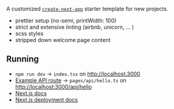 A customized [`create-next-app`](https://github.com/vercel/next.js/tree/canary/packages/create-next-app) starter template for new projects.

- prettier setup (no-semi, printWidth: 100)
- strict and extensive linting (airbnb, unicorn, ... )
- scss styles
- stripped down welcome page content

## Running

- `npm run dev` &rarr; `index.tsx` on [http://localhost:3000](http://localhost:3000)
- [Example API route](https://nextjs.org/docs/api-routes/introduction) &rarr; `pages/api/hello.ts` on [http://localhost:3000/api/hello](http://localhost:3000/api/hello)
- [Next.js docs](https://nextjs.org/docs)
- [Next.js deployment docs](https://nextjs.org/docs/deployment)

